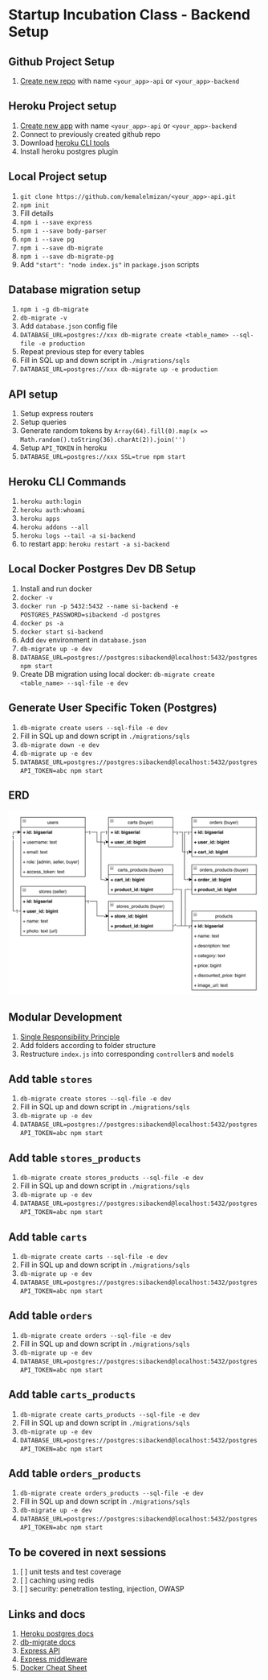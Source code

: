 # Startup Incubation Class - Backend Setup

## Github Project Setup

1. [Create new repo](https://github.com/new) with name `<your_app>-api` or `<your_app>-backend`

## Heroku Project setup

1. [Create new app](https://dashboard.heroku.com/new-app?org=personal-apps) with name `<your_app>-api` or `<your_app>-backend`
1. Connect to previously created github repo
1. Download [heroku CLI tools](https://devcenter.heroku.com/articles/heroku-cli#download-and-install)
1. Install heroku postgres plugin

## Local Project setup

1. `git clone https://github.com/kemalelmizan/<your_app>-api.git`
1. `npm init`
1. Fill details
1. `npm i --save express`
1. `npm i --save body-parser`
1. `npm i --save pg`
1. `npm i --save db-migrate`
1. `npm i --save db-migrate-pg`
1. Add `"start": "node index.js"` in `package.json` scripts

## Database migration setup

1. `npm i -g db-migrate`
1. `db-migrate -v`
1. Add `database.json` config file
1. `DATABASE_URL=postgres://xxx db-migrate create <table_name> --sql-file -e production`
1. Repeat previous step for every tables
1. Fill in SQL up and down script in `./migrations/sqls`
1. `DATABASE_URL=postgres://xxx db-migrate up -e production`

## API setup

1. Setup express routers
1. Setup queries
1. Generate random tokens by `Array(64).fill(0).map(x => Math.random().toString(36).charAt(2)).join('')`
1. Setup `API_TOKEN` in heroku
1. `DATABASE_URL=postgres://xxx SSL=true npm start`

## Heroku CLI Commands

1. `heroku auth:login`
1. `heroku auth:whoami`
1. `heroku apps`
1. `heroku addons --all`
1. `heroku logs --tail -a si-backend`
1. to restart app: `heroku restart -a si-backend`

## Local Docker Postgres Dev DB Setup

1. Install and run docker
1. `docker -v`
1. `docker run -p 5432:5432 --name si-backend -e POSTGRES_PASSWORD=sibackend -d postgres`
1. `docker ps -a`
1. `docker start si-backend`
1. Add `dev` environment in `database.json`
1. `db-migrate up -e dev`
1. `DATABASE_URL=postgres://postgres:sibackend@localhost:5432/postgres npm start`
1. Create DB migration using local docker: `db-migrate create <table_name> --sql-file -e dev`

## Generate User Specific Token (Postgres)

1. `db-migrate create users --sql-file -e dev`
1. Fill in SQL up and down script in `./migrations/sqls`
1. `db-migrate down -e dev`
1. `db-migrate up -e dev`
1. `DATABASE_URL=postgres://postgres:sibackend@localhost:5432/postgres API_TOKEN=abc npm start`

## ERD

![erd](erd.png)

## Modular Development

1. [Single Responsibility Principle](https://en.wikipedia.org/wiki/Single_responsibility_principle)
1. Add folders according to folder structure
1. Restructure `index.js` into corresponding `controller`s and `model`s

## Add table `stores`
1. `db-migrate create stores --sql-file -e dev`
1. Fill in SQL up and down script in `./migrations/sqls`
1. `db-migrate up -e dev`
1. `DATABASE_URL=postgres://postgres:sibackend@localhost:5432/postgres API_TOKEN=abc npm start`

## Add table `stores_products`
1. `db-migrate create stores_products --sql-file -e dev`
1. Fill in SQL up and down script in `./migrations/sqls`
1. `db-migrate up -e dev`
1. `DATABASE_URL=postgres://postgres:sibackend@localhost:5432/postgres API_TOKEN=abc npm start`

## Add table `carts`
1. `db-migrate create carts --sql-file -e dev`
1. Fill in SQL up and down script in `./migrations/sqls`
1. `db-migrate up -e dev`
1. `DATABASE_URL=postgres://postgres:sibackend@localhost:5432/postgres API_TOKEN=abc npm start`

## Add table `orders`
1. `db-migrate create orders --sql-file -e dev`
1. Fill in SQL up and down script in `./migrations/sqls`
1. `db-migrate up -e dev`
1. `DATABASE_URL=postgres://postgres:sibackend@localhost:5432/postgres API_TOKEN=abc npm start`

## Add table `carts_products`
1. `db-migrate create carts_products --sql-file -e dev`
1. Fill in SQL up and down script in `./migrations/sqls`
1. `db-migrate up -e dev`
1. `DATABASE_URL=postgres://postgres:sibackend@localhost:5432/postgres API_TOKEN=abc npm start`

## Add table `orders_products`
1. `db-migrate create orders_products --sql-file -e dev`
1. Fill in SQL up and down script in `./migrations/sqls`
1. `db-migrate up -e dev`
1. `DATABASE_URL=postgres://postgres:sibackend@localhost:5432/postgres API_TOKEN=abc npm start`

## To be covered in next sessions
1. [ ] unit tests and test coverage
1. [ ] caching using redis
1. [ ] security: penetration testing, injection, OWASP

## Links and docs

1. [Heroku postgres docs](https://devcenter.heroku.com/articles/heroku-postgresql#connecting-in-node-js)
1. [db-migrate docs](https://db-migrate.readthedocs.io/en/latest/)
1. [Express API](https://expressjs.com/en/4x/api.html)
1. [Express middleware](https://expressjs.com/en/guide/using-middleware.html)
1. [Docker Cheat Sheet](https://github.com/wsargent/docker-cheat-sheet)
